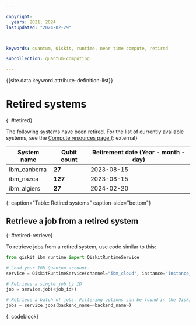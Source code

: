 ```yaml
---

copyright:
  years: 2021, 2024
lastupdated: "2024-02-29"



keywords: quantum, Qiskit, runtime, near time compute, retired

subcollection: quantum-computing

---
```


{{site.data.keyword.attribute-definition-list}}


# Retired systems
{: #retired}

The following systems have been retired. For the list of currently available systems, see the [Compute resources page.](https://cloud.ibm.com/quantum/resources/systems){: external} 


| System name       | Qubit count | Retirement date (Year - month - day) |
| ----------------- | ----------- | --------------- |
| ibm_canberra      | **27**      | 2023-08-15      |
| ibm_nazca         | **127**     | 2023-08-15      |
| ibm_algiers       | **27**      | 2024-02-20      |
{: caption="Table: Retired systems" caption-side="bottom"}


## Retrieve a job from a retired system
{: #retired-retrieve}

To retrieve jobs from a retired system, use code similar to this:

```python
from qiskit_ibm_runtime import QiskitRuntimeService

# Load your IBM Quantum account. 
service = QiskitRuntimeService(channel="ibm_cloud", instance="instance_name")

# Retrieve a single job by ID
job = service.job(<job_id>)

# Retrieve a batch of jobs. Filtering options can be found in the QiskitRuntimeService.jobs api reference
jobs = service.jobs(backend_name=<backend_name>)
```
{: codeblock}
